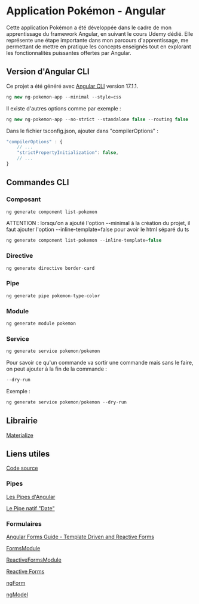 # Application Pokémon - Angular

Cette application Pokémon a été développée dans le cadre de mon apprentissage du framework Angular, en suivant le cours Udemy dédié. Elle représente une étape importante dans mon parcours d'apprentissage, me permettant de mettre en pratique les concepts enseignés tout en explorant les fonctionnalités puissantes offertes par Angular.




## Version d'Angular CLI
Ce projet a été généré avec [Angular CLI](https://github.com/angular/angular-cli) version 17.1.1.

```js
ng new ng-pokemon-app --minimal --style=css
```


Il existe d'autres options comme par exemple :

```js
ng new ng-pokemon-app --no-strict --standalone false --routing false
```


Dans le fichier tsconfig.json, ajouter dans "compilerOptions" : 

```js
"compilerOptions" : {
    // ...
    "strictPropertyInitialization": false,
    // ...
}
```


## Commandes CLI

### Composant 
```js
ng generate component list-pokemon
```
ATTENTION : lorsqu'on a ajouté l'option --minimal à la création du projet, 
il faut ajouter l'option --inline-template=false pour avoir le html séparé du ts
```js
ng generate component list-pokemon --inline-template=false
```

### Directive
```js
ng generate directive border-card
```

### Pipe 
```js
ng generate pipe pokemon-type-color
```

### Module 
```js
ng generate module pokemon
```

### Service
```js
ng generate service pokemon/pokemon
```



Pour savoir ce qu'un commande va sortir une commande mais sans le faire, on peut ajouter à la fin de la commande :
```js
--dry-run 
```
Exemple :
```js
ng generate service pokemon/pokemon --dry-run
```


## Librairie

[Materialize](https://materializecss.com/getting-started.html)


## Liens utiles

[Code source](https://angularsenior.fr/ressources-apprendre-angular)

### Pipes

[Les Pipes d'Angular](https://angular.io/guide/pipes)

[Le Pipe natif "Date"](https://angular.io/api/common/DatePipe)

### Formulaires

[Angular Forms Guide - Template Driven and Reactive Forms](https://blog.angular-university.io/introduction-to-angular-2-forms-template-driven-vs-model-driven/)

[FormsModule](https://angular.io/api/forms/FormsModule)

[ReactiveFormsModule](https://angular.io/api/forms/ReactiveFormsModule)

[Reactive Forms](https://angular.io/guide/reactive-forms#!)

[ngForm](https://angular.io/api/forms/NgForm)

[ngModel](https://angular.io/api/forms/NgModel)